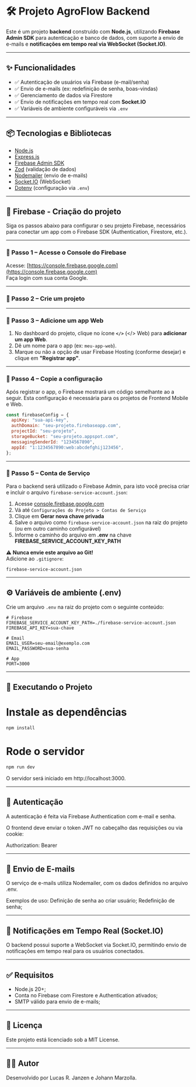 # 🛠️ Projeto AgroFlow Backend

Este é um projeto **backend** construído com **Node.js**, utilizando **Firebase Admin SDK** para autenticação e banco de dados, com suporte a envio de e-mails e **notificações em tempo real via WebSocket (Socket.IO)**.

---

## ✨ Funcionalidades

- ✅ Autenticação de usuários via Firebase (e-mail/senha)
- ✅ Envio de e-mails (ex: redefinição de senha, boas-vindas)
- ✅ Gerenciamento de dados via Firestore
- ✅ Envio de notificações em tempo real com **Socket.IO**
- ✅ Variáveis de ambiente configuráveis via `.env`

---

## 📦 Tecnologias e Bibliotecas

- [Node.js](https://nodejs.org/)
- [Express.js](https://expressjs.com/)
- [Firebase Admin SDK](https://firebase.google.com/docs/admin)
- [Zod](https://zod.dev/) (validação de dados)
- [Nodemailer](https://nodemailer.com/) (envio de e-mails)
- [Socket.IO](https://socket.io/) (WebSocket)
- [Dotenv](https://github.com/motdotla/dotenv) (configuração via `.env`)

---

## 🔐 Firebase - Criação do projeto

Siga os passos abaixo para configurar o seu projeto Firebase, necessários para conectar um app com o Firebase SDK (Authentication, Firestore, etc.).

---

### 📌 Passo 1 – Acesse o Console do Firebase

Acesse: [https://console.firebase.google.com](https://console.firebase.google.com)  
Faça login com sua conta Google.

---

### 📌 Passo 2 – Crie um projeto

---

### 📌 Passo 3 – Adicione um app Web

1. No dashboard do projeto, clique no ícone **`</>`** (</> Web) para **adicionar um app Web**.
2. Dê um nome para o app (ex: `meu-app-web`).
3. Marque ou não a opção de usar Firebase Hosting (conforme desejar) e clique em **"Registrar app"**.

---

### 📌 Passo 4 – Copie a configuração

Após registrar o app, o Firebase mostrará um código semelhante ao a seguir.
Esta configuração é necessária para os projetos de Frontend Mobile e Web.

```js
const firebaseConfig = {
  apiKey: "sua-api-key",
  authDomain: "seu-projeto.firebaseapp.com",
  projectId: "seu-projeto",
  storageBucket: "seu-projeto.appspot.com",
  messagingSenderId: "1234567890",
  appId: "1:1234567890:web:abcdefghij123456",
};
```

---

### 📌 Passo 5 – Conta de Serviço

Para o backend será utilizado o Firebase Admin, para isto você precisa criar e incluir o arquivo `firebase-service-account.json`:

1. Acesse [console.firebase.google.com](https://console.firebase.google.com/)
2. Vá até `Configurações do Projeto > Contas de Serviço`
3. Clique em **Gerar nova chave privada**
4. Salve o arquivo como `firebase-service-account.json` na raiz do projeto (ou em outro caminho configurável)
5. Informe o caminho do arquivo em **.env** na chave **FIREBASE_SERVICE_ACCOUNT_KEY_PATH**

⚠️ **Nunca envie este arquivo ao Git!**  
Adicione ao `.gitignore`:

```gitignore
firebase-service-account.json
```

---

## ⚙️ Variáveis de ambiente (.env)

Crie um arquivo `.env` na raiz do projeto com o seguinte conteúdo:

```env
# Firebase
FIREBASE_SERVICE_ACCOUNT_KEY_PATH=./firebase-service-account.json
FIREBASE_API_KEY=sua-chave

# Email
EMAIL_USER=seu-email@exemplo.com
EMAIL_PASSWORD=sua-senha

# App
PORT=3000

```

---

## 🚀 Executando o Projeto

# Instale as dependências

```bash
npm install
```

# Rode o servidor

```bash
npm run dev
```

O servidor será iniciado em http://localhost:3000.

---

## 🔐 Autenticação

A autenticação é feita via Firebase Authentication com e-mail e senha.

O frontend deve enviar o token JWT no cabeçalho das requisições ou via cookie:

Authorization: Bearer

---

## 📧 Envio de E-mails

O serviço de e-mails utiliza Nodemailer, com os dados definidos no arquivo .env.

Exemplos de uso:
Definição de senha ao criar usuário;
Redefinição de senha;

---

## 🔔 Notificações em Tempo Real (Socket.IO)

O backend possui suporte a WebSocket via Socket.IO, permitindo envio de notificações em tempo real para os usuários conectados.

---

## ✅ Requisitos

- Node.js 20+;
- Conta no Firebase com Firestore e Authentication ativados;
- SMTP válido para envio de e-mails;

---

## 📄 Licença

Este projeto está licenciado sob a MIT License.

---

## 👨‍💻 Autor

Desenvolvido por Lucas R. Janzen e Johann Marzolla.
